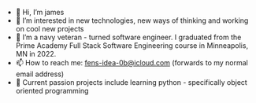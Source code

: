 - 👋 Hi, I’m james
- 👀 I’m interested in new technologies, new ways of thinking and working on cool new projects
- 🌱 I’m a navy veteran - turned software engineer. I graduated from the Prime Academy Full Stack Software Engineering course in Minneapolis, MN in 2022.
- 📫 How to reach me: fens-idea-0b@icloud.com (forwards to my normal email address)
- 🧠 Current passion projects include learning python - specifically object oriented programming
